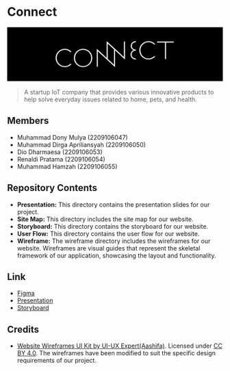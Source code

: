 # Connect

<img  src=".github/banner.png" />

> A startup IoT company that provides various innovative products to help solve everyday issues related to home, pets, and health.

## Members

- Muhammad Dony Mulya (2209106047)
- Muhammad Dirga Apriliansyah (2209106050)
- Dio Dharmaesa (2209106053)
- Renaldi Pratama (2209106054)
- Muhammad Hamzah (2209106055)

## Repository Contents

- **Presentation:** This directory contains the presentation slides for our project.
- **Site Map:** This directory includes the site map for our website.
- **Storyboard:** This directory contains the storyboard for our website.
- **User Flow:** This directory contains the user flow for our website.
- **Wireframe:** The wireframe directory includes the wireframes for our website. Wireframes are visual guides that represent the skeletal framework of our application, showcasing the layout and functionality.

## Link

- [Figma](<https://www.figma.com/file/3zWD0iq6URDQrqPS7YNDVy/Wireframe-()?type=design&node-id=0%3A1&mode=design&t=rcj5aqAca1Hx6kAN-1>)
- [Presentation](https://www.canva.com/design/DAGBPlgooX4/rO5TEOv0kO7TCgNGlMRXvA/edit?utm_content=DAGBPlgooX4&utm_campaign=designshare&utm_medium=link2&utm_source=sharebutton)
- [Storyboard](https://www.canva.com/design/DAGBK1mEGGo/s_dbvj0w00KkLzoSjajBQw/edit?utm_content=DAGBK1mEGGo&utm_campaign=designshare&utm_medium=link2&utm_source=sharebutton)

## Credits

- [Website Wireframes UI Kit by UI-UX Expert(Aashifa)](https://www.figma.com/community/file/1212997233512196965). Licensed under [CC BY 4.0](https://creativecommons.org/licenses/by/4.0/).
  The wireframes have been modified to suit the specific design requirements of our project.
